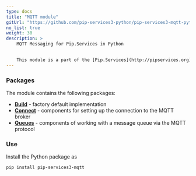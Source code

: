 ```yaml
---
type: docs
title: "MQTT module"
gitUrl: "https://github.com/pip-services3-python/pip-services3-mqtt-python"
no_list: true
weight: 30
description: > 
    MQTT Messaging for Pip.Services in Python  
    

    This module is a part of the [Pip.Services](http://pipservices.org) polyglot microservices toolkit. It contains a set of components for messaging using the Mqtt protocol. 
---
```


### Packages

The module contains the following packages:
- [**Build**](build) - factory default implementation
- [**Connect**](connect) - components for setting up the connection to the MQTT broker
- [**Queues**](queues) - components of working with a message queue via the MQTT protocol


### Use

Install the Python package as
```bash
pip install pip-services3-mqtt
```
